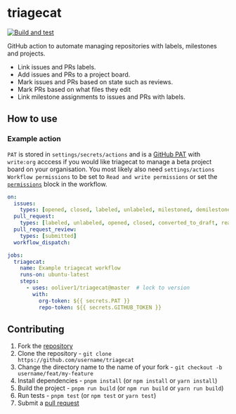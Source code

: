 # triagecat

[![Build and test](https://github.com/ooliver1/triagecat/actions/workflows/build.yml/badge.svg)](https://github.com/ooliver1/triagecat/actions/workflows/build.yml)

GitHub action to automate managing repositories with labels, milestones and projects.

- Link issues and PRs labels.
- Add issues and PRs to a project board.
- Mark issues and PRs based on state such as reviews.
- Mark PRs based on what files they edit
- Link milestone assignments to issues and PRs with labels.

## How to use

### Example action

`PAT` is stored in `settings/secrets/actions` and is a [GitHub PAT](https://docs.github.com/en/authentication/keeping-your-account-and-data-secure/creating-a-personal-access-token) with `write:org` acccess if you would like triagecat to manage a beta project board on your organisation.
You most likely also need `settings/actions` `Workflow permissions` to be set to `Read and write permissions` or set the [`permissions`](https://docs.github.com/en/actions/using-workflows/workflow-syntax-for-github-actions#permissions) block in the workflow.

```yaml
on:
  issues:
    types: [opened, closed, labeled, unlabeled, milestoned, demilestoned]
  pull_request:
    types: [labeled, unlabeled, opened, closed, converted_to_draft, ready_for_review]
  pull_request_review:
    types: [submitted]
  workflow_dispatch:

jobs:
  triagecat:
    name: Example triagecat workflow
    runs-on: ubuntu-latest
    steps:
      - uses: ooliver1/triagecat@master  # lock to version
        with:
          org-token: ${{ secrets.PAT }}
          repo-token: ${{ secrets.GITHUB_TOKEN }}
```

## Contributing

1. Fork the [repository](https://github.com/ooliver1/triagecat/fork)
2. Clone the repository - `git clone https://github.com/username/triagecat`
3. Change the directory name to the name of your fork - `git checkout -b username/feat/my-feature`
4. Install dependencies - `pnpm install` (or `npm install` or `yarn install`)
5. Build the project - `pnpm run build` (or `npm run build` or `yarn run build`)
6. Run tests - `pnpm test` (or `npm test` or `yarn test`)
7. Submit a [pull request](https://github.com/ooliver1/triagecat/compare)

